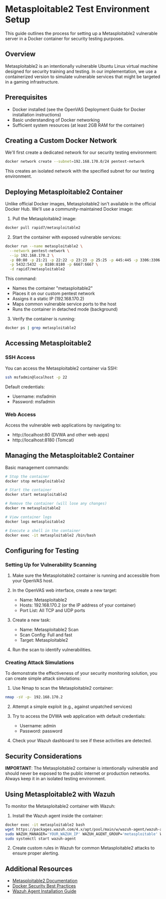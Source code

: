 # Metasploitable2 Test Environment Setup

This guide outlines the process for setting up a Metasploitable2 vulnerable server in a Docker container for security testing purposes.

## Overview

Metasploitable2 is an intentionally vulnerable Ubuntu Linux virtual machine designed for security training and testing. In our implementation, we use a containerized version to simulate vulnerable services that might be targeted in a gaming infrastructure.

## Prerequisites

- Docker installed (see the OpenVAS Deployment Guide for Docker installation instructions)
- Basic understanding of Docker networking
- Sufficient system resources (at least 2GB RAM for the container)

## Creating a Custom Docker Network

We'll first create a dedicated network for our security testing environment:

```bash
docker network create --subnet=192.168.170.0/24 pentest-network
```

This creates an isolated network with the specified subnet for our testing environment.

## Deploying Metasploitable2 Container

Unlike official Docker images, Metasploitable2 isn't available in the official Docker Hub. We'll use a community-maintained Docker image:

1. Pull the Metasploitable2 image:
```bash
docker pull rapid7/metasploitable2
```

2. Start the container with exposed vulnerable services:
```bash
docker run --name metasploitable2 \
  --network pentest-network \
  --ip 192.168.170.2 \
  -p 80:80 -p 21:21 -p 22:22 -p 23:23 -p 25:25 -p 445:445 -p 3306:3306 \
  -p 5432:5432 -p 8180:8180 -p 6667:6667 \
  -d rapid7/metasploitable2
```

This command:
- Names the container "metasploitable2"
- Places it on our custom pentest network
- Assigns it a static IP (192.168.170.2)
- Maps common vulnerable service ports to the host
- Runs the container in detached mode (background)

3. Verify the container is running:
```bash
docker ps | grep metasploitable2
```

## Accessing Metasploitable2

### SSH Access

You can access the Metasploitable2 container via SSH:

```bash
ssh msfadmin@localhost -p 22
```

Default credentials:
- Username: msfadmin
- Password: msfadmin

### Web Access

Access the vulnerable web applications by navigating to:
- http://localhost:80 (DVWA and other web apps)
- http://localhost:8180 (Tomcat)

## Managing the Metasploitable2 Container

Basic management commands:

```bash
# Stop the container
docker stop metasploitable2

# Start the container
docker start metasploitable2

# Remove the container (will lose any changes)
docker rm metasploitable2

# View container logs
docker logs metasploitable2

# Execute a shell in the container
docker exec -it metasploitable2 /bin/bash
```

## Configuring for Testing

### Setting Up for Vulnerability Scanning

1. Make sure the Metasploitable2 container is running and accessible from your OpenVAS host.

2. In the OpenVAS web interface, create a new target:
   - Name: Metasploitable2
   - Hosts: 192.168.170.2 (or the IP address of your container)
   - Port List: All TCP and UDP ports

3. Create a new task:
   - Name: Metasploitable2 Scan
   - Scan Config: Full and fast
   - Target: Metasploitable2

4. Run the scan to identify vulnerabilities.

### Creating Attack Simulations

To demonstrate the effectiveness of your security monitoring solution, you can create simple attack simulations:

1. Use Nmap to scan the Metasploitable2 container:
```bash
nmap -sV -p- 192.168.170.2
```

2. Attempt a simple exploit (e.g., against unpatched services)

3. Try to access the DVWA web application with default credentials:
   - Username: admin
   - Password: password

4. Check your Wazuh dashboard to see if these activities are detected.

## Security Considerations

**IMPORTANT**: The Metasploitable2 container is intentionally vulnerable and should never be exposed to the public internet or production networks. Always keep it in an isolated testing environment.

## Using Metasploitable2 with Wazuh

To monitor the Metasploitable2 container with Wazuh:

1. Install the Wazuh agent inside the container:
```bash
docker exec -it metasploitable2 bash
wget https://packages.wazuh.com/4.x/apt/pool/main/w/wazuh-agent/wazuh-agent_4.7.5-1_amd64.deb
sudo WAZUH_MANAGER='YOUR_WAZUH_IP' WAZUH_AGENT_GROUP='metasploitable' WAZUH_AGENT_NAME='metasploitable2' dpkg -i ./wazuh-agent_4.7.5-1_amd64.deb
sudo systemctl start wazuh-agent
```

2. Create custom rules in Wazuh for common Metasploitable2 attacks to ensure proper alerting.

## Additional Resources

- [Metasploitable2 Documentation](https://docs.rapid7.com/metasploit/metasploitable-2/)
- [Docker Security Best Practices](https://docs.docker.com/engine/security/)
- [Wazuh Agent Installation Guide](https://documentation.wazuh.com/current/installation-guide/wazuh-agent/index.html)

